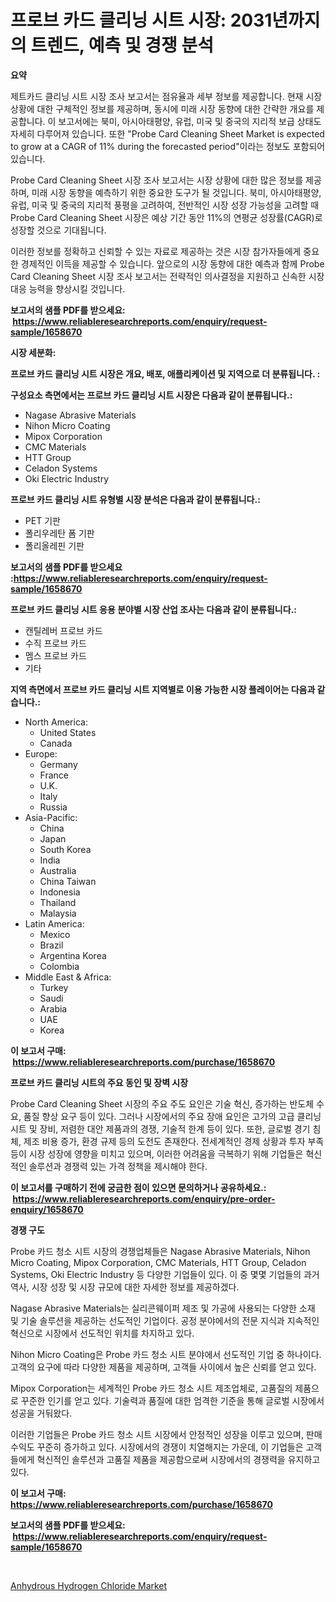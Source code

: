<p><h1>프로브 카드 클리닝 시트 시장: 2031년까지의 트렌드, 예측 및 경쟁 분석</h1></p><p><strong>요약</strong></p>
<p><p>제트카드 클리닝 시트 시장 조사 보고서는 점유율과 세부 정보를 제공합니다. 현재 시장 상황에 대한 구체적인 정보를 제공하며, 동시에 미래 시장 동향에 대한 간략한 개요를 제공합니다. 이 보고서에는 북미, 아시아태평양, 유럽, 미국 및 중국의 지리적 보급 상태도 자세히 다루어져 있습니다. 또한 "Probe Card Cleaning Sheet Market is expected to grow at a CAGR of 11% during the forecasted period"이라는 정보도 포함되어 있습니다.</p><p>Probe Card Cleaning Sheet 시장 조사 보고서는 시장 상황에 대한 많은 정보를 제공하며, 미래 시장 동향을 예측하기 위한 중요한 도구가 될 것입니다. 북미, 아시아태평양, 유럽, 미국 및 중국의 지리적 풍평을 고려하여, 전반적인 시장 성장 가능성을 고려할 때 Probe Card Cleaning Sheet 시장은 예상 기간 동안 11%의 연평균 성장률(CAGR)로 성장할 것으로 기대됩니다.</p><p>이러한 정보를 정확하고 신뢰할 수 있는 자료로 제공하는 것은 시장 참가자들에게 중요한 경제적인 이득을 제공할 수 있습니다. 앞으로의 시장 동향에 대한 예측과 함께 Probe Card Cleaning Sheet 시장 조사 보고서는 전략적인 의사결정을 지원하고 신속한 시장 대응 능력을 향상시킬 것입니다.</p></p>
<p><strong>보고서의 샘플 PDF를 받으세요: &nbsp;<a href="https://www.reliableresearchreports.com/enquiry/request-sample/1658670">https://www.reliableresearchreports.com/enquiry/request-sample/1658670</a></strong></p>
<p><strong>시장 세분화:</strong></p>
<p><strong> 프로브 카드 클리닝 시트 시장은 개요, 배포, 애플리케이션 및 지역으로 더 분류됩니다. :</strong></p>
<p><strong>구성요소 측면에서는 프로브 카드 클리닝 시트 시장은 다음과 같이 분류됩니다.:</strong></p>
<p><ul><li>Nagase Abrasive Materials</li><li>Nihon Micro Coating</li><li>Mipox Corporation</li><li>CMC Materials</li><li>HTT Group</li><li>Celadon Systems</li><li>Oki Electric Industry</li></ul></p>
<p><strong> 프로브 카드 클리닝 시트 유형별 시장 분석은 다음과 같이 분류됩니다.:</strong></p>
<p><ul><li>PET 기판</li><li>폴리우레탄 폼 기판</li><li>폴리올레핀 기판</li></ul></p>
<p><strong>보고서의 샘플 PDF를 받으세요 :<a href="https://www.reliableresearchreports.com/enquiry/request-sample/1658670">https://www.reliableresearchreports.com/enquiry/request-sample/1658670</a></strong></p>
<p><strong> 프로브 카드 클리닝 시트 응용 분야별 시장 산업 조사는 다음과 같이 분류됩니다.:</strong></p>
<p><ul><li>캔틸레버 프로브 카드</li><li>수직 프로브 카드</li><li>멤스 프로브 카드</li><li>기타</li></ul></p>
<p><strong>지역 측면에서 프로브 카드 클리닝 시트 지역별로 이용 가능한 시장 플레이어는 다음과 같습니다.:</strong></p>
<p><ul>
    <li>
        North America:
        <ul>
            <li>United States</li>
            <li>Canada</li>
        </ul>
    </li>
    <li>
        Europe:
        <ul>
            <li>Germany</li>
            <li>France</li>
            <li>U.K.</li>
            <li>Italy</li>
            <li>Russia</li>
        </ul>
    </li>
    <li>
        Asia-Pacific:
        <ul>
            <li>China</li>
            <li>Japan</li>
            <li>South Korea</li>
            <li>India</li>
            <li>Australia</li>
            <li>China Taiwan</li>
            <li>Indonesia</li>
            <li>Thailand</li>
            <li>Malaysia</li>
        </ul>
    </li>
    <li>
        Latin America:
        <ul>
            <li>Mexico</li>
            <li>Brazil</li>
            <li>Argentina Korea</li>
            <li>Colombia</li>
        </ul>
    </li>
    <li>
        Middle East & Africa:
        <ul>
            <li>Turkey</li>
            <li>Saudi</li>
            <li>Arabia</li>
            <li>UAE</li>
            <li>Korea</li>
        </ul>
    </li>
    </ul></p>
<p><strong>이 보고서 구매: &nbsp;<a href="https://www.reliableresearchreports.com/purchase/1658670">https://www.reliableresearchreports.com/purchase/1658670</a></strong></p>
<p><strong>프로브 카드 클리닝 시트의 주요 동인 및 장벽 시장</strong></p>
<p><p>Probe Card Cleaning Sheet 시장의 주요 주도 요인은 기술 혁신, 증가하는 반도체 수요, 품질 향상 요구 등이 있다. 그러나 시장에서의 주요 장애 요인은 고가의 고급 클리닝 시트 및 장비, 저렴한 대안 제품과의 경쟁, 기술적 한계 등이 있다. 또한, 글로벌 경기 침체, 제조 비용 증가, 환경 규제 등의 도전도 존재한다. 전세계적인 경제 상황과 투자 부족 등이 시장 성장에 영향을 미치고 있으며, 이러한 어려움을 극복하기 위해 기업들은 혁신적인 솔루션과 경쟁력 있는 가격 정책을 제시해야 한다.</p></p>
<p><strong>이 보고서를 구매하기 전에 궁금한 점이 있으면 문의하거나 공유하세요.: &nbsp;<a href="https://www.reliableresearchreports.com/enquiry/pre-order-enquiry/1658670">https://www.reliableresearchreports.com/enquiry/pre-order-enquiry/1658670</a></strong></p>
<p><strong>경쟁 구도</strong></p>
<p><p>Probe 카드 청소 시트 시장의 경쟁업체들은 Nagase Abrasive Materials, Nihon Micro Coating, Mipox Corporation, CMC Materials, HTT Group, Celadon Systems, Oki Electric Industry 등 다양한 기업들이 있다. 이 중 몇몇 기업들의 과거 역사, 시장 성장 및 시장 규모에 대한 자세한 정보를 제공하겠다.</p><p>Nagase Abrasive Materials는 실리콘웨이퍼 제조 및 가공에 사용되는 다양한 소재 및 기술 솔루션을 제공하는 선도적인 기업이다. 공정 분야에서의 전문 지식과 지속적인 혁신으로 시장에서 선도적인 위치를 차지하고 있다.</p><p>Nihon Micro Coating은 Probe 카드 청소 시트 분야에서 선도적인 기업 중 하나이다. 고객의 요구에 따라 다양한 제품을 제공하며, 고객들 사이에서 높은 신뢰를 얻고 있다.</p><p>Mipox Corporation는 세계적인 Probe 카드 청소 시트 제조업체로, 고품질의 제품으로 꾸준한 인기를 얻고 있다. 기술력과 품질에 대한 엄격한 기준을 통해 글로벌 시장에서 성공을 거둬왔다.</p><p>이러한 기업들은 Probe 카드 청소 시트 시장에서 안정적인 성장을 이루고 있으며, 판매 수익도 꾸준히 증가하고 있다. 시장에서의 경쟁이 치열해지는 가운데, 이 기업들은 고객들에게 혁신적인 솔루션과 고품질 제품을 제공함으로써 시장에서의 경쟁력을 유지하고 있다.</p></p>
<p><strong>이 보고서 구매: &nbsp; <a href="https://www.reliableresearchreports.com/purchase/1658670">https://www.reliableresearchreports.com/purchase/1658670</a></strong></p>
<p><strong>보고서의 샘플 PDF를 받으세요: &nbsp;<a href="https://www.reliableresearchreports.com/enquiry/request-sample/1658670">https://www.reliableresearchreports.com/enquiry/request-sample/1658670</a></strong><strong></strong></p>
<p>&nbsp;</p>
<p><p><a href="https://cautious-neon-760.notion.site/Anhydrous-Hydrogen-Chloride-Market-Offer-Valuable-Insights-into-Market-Size-Market-Share-Market-Tr-aa2ef7cbbbb346e48f1d888ea5c67a5c">Anhydrous Hydrogen Chloride Market</a></p></p>